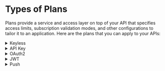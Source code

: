 # Types of Plans

Plans provide a service and access layer on top of your API that specifies access limits, subscription validation modes, and other configurations to tailor it to an application. Here are the plans that you can apply to your APIs:

<details>

<summary>Keyless</summary>

## Introduction

A Keyless (public) plan does not require authentication and allows public access to an API. By default, keyless plans offer no security and are most useful for quickly and easily exposing your API to external users.

## Configuration

A Keyless plan does not require configuration other than general plan settings and restrictions.

Due to not requiring a subscription and the lack of a consumer identifier token, Keyless consumers are set as `unknown application` in the API analytics section.

You can configure basic authentication for Keyless plans by associating a [Basic Authentication policy](../policy-studio/policies-for-you-apis/a-c/basic-authentication.md) that uses either an LDAP or inline resource.

</details>

<details>

<summary>API Key</summary>

## Introduction

The API key authentication type enforces verification of API keys during request processing, allowing only applications with approved API keys to access an API. This plan type ensures that API keys are valid, i.e., not revoked or expired, and are approved to consume the specific resources associated with the API.

## Configuration

An API Key plan offers only basic security, acting more like a unique identifier than a security token.&#x20;

<img src="../../../.gitbook/assets/plan_api key.png" alt="API Key configuration" data-size="original">

* **Propagate API Key to upstream API:** Toggle ON to ensure the request to the backend API includes the API key header sent by the API consumer. This is useful for backend APIs that already have integrated API key authentication.
* **Additional selection rule:** Allows you to use Gravitee Expression Language (EL) to filter plans of the same type by contextual data (request headers, tokens, attributes, etc.). For example, if there are multiple API key plans, you can set different selection rules on each plan to determine which plan handles each request.

## **API Key generation**

By default, API keys are randomly generated for each subscription, but Gravitee also offers custom API key generation and shared API key generation. Both of these settings can be enabled at the environment level:

1. Log in to your APIM Console
2. Select Settings from the left nav
3.  Select Settings from the inner left nav:&#x20;

    <figure><img src="../../../.gitbook/assets/plan_key generation.png" alt=""><figcaption><p>API key generation settings</p></figcaption></figure>

### Custom API key

You can specify a custom API key for an API Key plan. This is particularly useful when you want to silently migrate to APIM and have a pre-defined API key. When prompted, you can choose to provide your custom API key or let APIM generate one for you by leaving the field empty.

The custom API key must have between 8 and 64 characters and be URL-compliant. `^ # % @ \ / ; = ? | ~ ,`and the 'space' character are invalid.

You can provide a custom API key when:

*   Creating a subscription&#x20;

    <figure><img src="../../../.gitbook/assets/plan_create subscription.png" alt=""><figcaption><p>Manually create a subscription</p></figcaption></figure>
* Accepting a subscription
*   Renewing a subscription&#x20;

    <figure><img src="../../../.gitbook/assets/plan_renew api key.png" alt=""><figcaption><p>Renew a subscription</p></figcaption></figure>

### Shared API key

The shared API key mode allows consumers to reuse the same API key across all API subscriptions of an application. On their application's second subscription, the consumer is asked to choose between reusing their key across all subscriptions or generating one different API key for each subscription (default). This is known as the application API key type, which cannot be modified.

**Shared API key limitations**

API keys can only be shared across API Key plans that belong to distinct Gateway APIs. If you attempt to subscribe to two API Key plans on the same Gateway API, no prompt will be made to choose the application API key type and the default mode will be used automatically.

<img src="https://docs.gravitee.io/images/apim/3.x/api-publisher-guide/plans-subscriptions/shared-api-key-2-portal.png" alt="Subscribing in the Developer Portal" data-size="original">

<img src="../../../.gitbook/assets/Screen Shot 2023-03-16 at 11.44.51 AM.png" alt="Subscribing in the APIM Console" data-size="original">

To select the API key type, the shared API key mode must be [enabled](types-of-plans.md#api-key-plan) before creating an application. To enable this option, create a new application and subscribe to two API Key plans.

If shared API key mode is disabled, applications that have already been configured to use a shared key will continue to do so, but consumers will no longer be asked to choose between modes on their second subscription.

#### Modifying shared API keys

A shared API key may be used to call APIs that are owned by other API publishers. Consequently:

* Shared API keys cannot be edited from an API publisher's subscriptions
*   API publishers can read shared API keys, but cannot renew or revoke them&#x20;

    <figure><img src="../../../.gitbook/assets/shared-api-key-3.png" alt=""><figcaption><p>Shared API key administration limitations</p></figcaption></figure>


*   Shared API keys can only be renewed/revoked by the application owner, from the subscription view of their APIM Console or Developer Portal&#x20;

    <figure><img src="../../../.gitbook/assets/shared-api-key-4.png" alt=""><figcaption><p>Manage shared API keys in APIM Console</p></figcaption></figure>

    <figure><img src="../../../.gitbook/assets/shared-api-key-4-portal.png" alt=""><figcaption><p>Manage shared API keys in the Developer Portal</p></figcaption></figure>

</details>

<details>

<summary>OAuth2</summary>



## Introduction

OAuth 2.0 is an open standard that applications can use to provide client applications with secure, delegated access. OAuth 2.0 works over HTTPS and authorizes devices, APIs, servers, and applications via access tokens instead of credentials.

The OAuth2 authentication type checks access token validity during request processing using token introspection. If the access token is valid, the request is allowed to proceed. If not, the process stops and rejects the request.

## Configuration

To configure an OAuth2 plan, you must first create an [OAuth2 client resource](../../../guides/api-configuration/resources.md) that represents your OAuth 2.0 authorization server.

Configuring an OAuth2 plan presents the following options:

<img src="../../../.gitbook/assets/plan_oauth2 configuration.png" alt="OAuth2 plan configuration" data-size="original">

* **OAuth2 resource:** Enter the name of the OAuth2 resource to use as the authorization server
* **Cache resource:** Optionally enter the name of the cache resource to store responses from the authorization server
*   **Extract OAuth2 payload:** Allows the OAuth2 payload to be accessed from the `oauth.payload` context attribute via Gravitee Expression Language (EL) during request/response, e.g. using:

    ```bash
    {#context.attributes['oauth.payload']}
    ```
* **Check scopes:** An authorization server can grant access tokens with a [scopes](https://tools.ietf.org/html/rfc6749#section-3.3) parameter, which the Gateway will check against the provided **Required scopes** to determine if the client application is allowed to access the API
* **Mode strict:** When disabled, the Gateway will validate the API call if the access token contains at least one scope from the **Required scopes** list. When enabled, strict mode requires the access token to contain all scopes from the **Required scopes** list.
* **Permit authorization header to the target endpoints:** Propagate the header containing the access token to the backend APIs
* **Additional selection rule:** Allows you to use the EL to filter by contextual data (request headers, tokens, attributes, etc.) for plans of the same type (e.g., for two OAuth2 plans, you can set different selection rules on each plan to determine which plan handles each request)

Once OAuth2 configuration is complete and the plan is created and published, your API will be OAuth2-secured and subscribed consumers must call the API with an `Authorization Bearer :token:` HTTP header to access the API resources.

## Subscription requirements

During the OAuth2 plan selection, a token introspection is completed to retrieve the `client_id` which allows searching for a subscription. Any applications wanting to subscribe to an OAuth2 plan must have an existing client with a valid `client_id` registered in the OAuth 2.0 authorization server. The `client_id` will be used to establish a connection between the OAuth 2.0 client and the APIM consumer application.

To mitigate performance concerns, a cache system is available to avoid completing the same token introspection multiple times. If there are multiple OAuth2 plans, it is recommended to use selection rules to avoid any unnecessary token introspection.

</details>

<details>

<summary>JWT</summary>

## Introduction

A JSON Web Token (JWT) is an open method for representing claims securely between two parties. It is digitally signed using an HMAC shared key or RSA public/private key pair. The JWT authentication type ensures that a JWT issued by a third party is valid by verifying its signature and expiration date. Only applications with approved JWTs can access APIs associated with a JWT plan.

## Configuration&#x20;

APIM uses client IDs to recognize applications that have subscribed to a JWT plan. The inbound JWT payload must include the `client_id` claim to establish a connection between the JWT and the APIM application subscription.

A JWT plan presents the following configuration options:

<img src="../../../.gitbook/assets/plan_jwt configure.png" alt="JWT plan configuration" data-size="original">

* **Signature:** Select the algorithm used to hash and encrypt your JWT
* **JWKS resolver:** Select a method to retrieve the JSON Web Key (JWK), which is often stored inside a JSON Web Key Set (JWKS) and required by the Gateway to validate the signature of the JWT:
  * **GIVEN\_KEY**: Provide a signature key as a resolver parameter according to the signature algorithm (`ssh-rsa`, `pem`, `crt` or `public-key` format
  *   **GATEWAY\_KEYS:** Search for public keys set in the API Gateway `gravitee.yml` configuration that match the authorization server `iss` (issuer) and `kid` (key ID) claims of the incoming JWT

      {% code title="gravitee.yml" %}
      ```yaml
      jwt:
        issuer:
          my.authorization.server:
            default: ssh-rsa myValidationKey anEmail@domain.com
            kid-2016: ssh-rsa myCurrentValidationKey anEmail@domain.com
      ```
      {% endcode %}
  * **JWKS\_URL**: Provide a URL ending with `/.well-known/jwks.json` from which the Gateway can retrieve the JWKS
* **Use system proxy:** When using **JWKS\_URL**, optionally make the HTTP call through a system-wide proxy configured in `gravitee.yml`
*   **Extract JWT Claims:** Allow claims to be accessed in the `jwt.claims` context attribute during request/response via Gravitee Expression Language (EL), e.g., extract the issuer claim from the JWT:

    ```
    {#context.attributes['jwt.claims']['iss']}
    ```
* **Propagate Authorization header:** Propagate the header containing the JWT token to the backend APIs
* **User claim:** Set the payload claim where the user can be extracted. The default `sub` value is standard with JWTs.
* **Client ID claim:** Override the default claim where the client ID can be extracted. By default, the Gateway checks the `azp` claim, then the `aud` claim, and finally the `client_id` claim.
* **Ignore missing CNF:** Ignores CNF validation if the token doesn't contain any CNF information
* **Enable certificate bound thumbprint validation:** Validates the certificate thumbprint extracted from the `access_token` against the one provided by the client
* **Extract client certificate from headers:** Extracts the client certificate from the request header (provided in **Header name** field). Necessary when the mTLS connection is handled by a proxy.
* **Additional selection rule:** Allows you to use the EL to filter by contextual data (request headers, tokens, attributes, etc.) for plans of the same type (e.g., for two JWT plans, you can set different selection rules on each plan to determine which plan handles each request)

Once JWT configuration is complete and the plan is created and published, your API will be JWT-secured and subscribed consumers must call the API with an `Authorization: Bearer your-JWT` HTTP header.

</details>

<details>

<summary>Push</summary>



## Introduction

A Push plan is used when an API contains an entrypoint that sends message payloads to API consumers (e.g., Webhook). This type of plan is unique in that the security configuration is defined by the API consumer, in the subscription request created in the Developer Portal. For example, when subscribing to a Webhook entrypoint, the API consumer specifies the target URL and authentication for the Gateway to use when sending messages.

Push plans do not apply to SSE entrypoints. Although messages are pushed from the server, the client application initiates message consumption.

## Configuration

Push plans have the same configuration options as [Keyless plans](broken-reference) in APIM. The bulk of the configuration for a Push plan is set by the API consumer in the Developer Portal, and the content of the configuration varies by entrypoint type.

Gravitee currently supports Push plans for Webhook entrypoints

</details>

